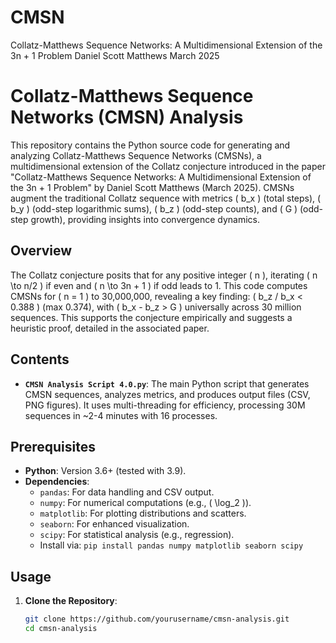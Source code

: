 # CMSN
Collatz-Matthews Sequence Networks: A Multidimensional Extension of the 3n + 1 Problem Daniel Scott Matthews March 2025

# Collatz-Matthews Sequence Networks (CMSN) Analysis

This repository contains the Python source code for generating and analyzing Collatz-Matthews Sequence Networks (CMSNs), a multidimensional extension of the Collatz conjecture introduced in the paper "Collatz-Matthews Sequence Networks: A Multidimensional Extension of the 3n + 1 Problem" by Daniel Scott Matthews (March 2025). CMSNs augment the traditional Collatz sequence with metrics \( b_x \) (total steps), \( b_y \) (odd-step logarithmic sums), \( b_z \) (odd-step counts), and \( G \) (odd-step growth), providing insights into convergence dynamics.

## Overview

The Collatz conjecture posits that for any positive integer \( n \), iterating \( n \to n/2 \) if even and \( n \to 3n + 1 \) if odd leads to 1. This code computes CMSNs for \( n = 1 \) to 30,000,000, revealing a key finding: \( b_z / b_x < 0.388 \) (max 0.374), with \( b_x - b_z > G \) universally across 30 million sequences. This supports the conjecture empirically and suggests a heuristic proof, detailed in the associated paper.

## Contents

- **`CMSN Analysis Script 4.0.py`**: The main Python script that generates CMSN sequences, analyzes metrics, and produces output files (CSV, PNG figures). It uses multi-threading for efficiency, processing 30M sequences in ~2-4 minutes with 16 processes.

## Prerequisites

- **Python**: Version 3.6+ (tested with 3.9).
- **Dependencies**:
  - `pandas`: For data handling and CSV output.
  - `numpy`: For numerical computations (e.g., \( \log_2 \)).
  - `matplotlib`: For plotting distributions and scatters.
  - `seaborn`: For enhanced visualization.
  - `scipy`: For statistical analysis (e.g., regression).
  - Install via: `pip install pandas numpy matplotlib seaborn scipy`

## Usage

1. **Clone the Repository**:
   ```bash
   git clone https://github.com/yourusername/cmsn-analysis.git
   cd cmsn-analysis
   
